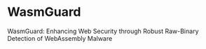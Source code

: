 # WasmGuard
WasmGuard: Enhancing Web Security through Robust Raw-Binary Detection of WebAssembly Malware
